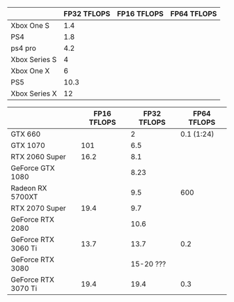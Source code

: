 | |FP32 TFLOPS|FP16 TFLOPS|FP64 TFLOPS|
|--|--|--|--|
|Xbox One S|1.4| | |
|PS4|1.8| | |
|ps4 pro|4.2| | |
|Xbox Series S|4| | |
|Xbox One X|6| | |
|PS5|10.3| | |
|Xbox Series X|12| | |

|                     | FP16 TFLOPS | FP32 TFLOPS | FP64 TFLOPS |
|---------------------|-------------|-------------|-------------|
|GTX 660              |             | 2           | 0.1 (1:24)  |
|GTX 1070             | 101         | 6.5         |             |
|RTX 2060 Super       | 16.2        | 8.1         |             |
|GeForce GTX 1080     |             | 8.23        |             |
|Radeon RX 5700XT     |             | 9.5         | 600         |
|RTX 2070 Super       | 19.4        | 9.7         |             |
|GeForce RTX 2080     |             | 10.6        |             |
| GeForce RTX 3060 Ti | 13.7        | 13.7        | 0.2         |
|GeForce RTX 3080     |             | 15-20 ???   |             |
|GeForce RTX 3070 Ti  | 19.4        | 19.4        | 0.3         |
